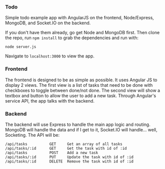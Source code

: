 ### Todo

Simple todo example app with AngularJS on the frontend, Node/Express, MongoDB, and Socket.IO on the backend.  

If you don't have them already, go get Node and MongoDB first.  Then clone the repo, run `npm install` to grab the dependencies and run with: 

    node server.js

Navigate to `localhost:3000` to view the app.

### Frontend

The frontend is designed to be as simple as possible.  It uses Angular JS to display 2 views.  The first view is a list of tasks that need to be done with checkboxes to toggle between done/not done.  The second view will show a textbox and button to allow the user to add a new task.  Through Angular's service API, the app talks with the backend.

### Backend

The backend will use Express to handle the main app logic and routing.  MongoDB will handle the data and if I get to it, Socket.IO will handle... well, Socketing.  The API will be:

    /api/tasks          GET     Get an array of all tasks
    /api/tasks/:id      GET     Get the task with id of :id
    /api/tasks          POST    Add a new task
    /api/tasks/:id      PUT     Update the task with id of :id
    /api/tasks/:id      DELETE  Remove the task with id of :id
